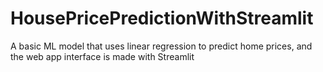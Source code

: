# HousePricePredictionWithStreamlit
A basic ML model that uses linear regression to predict home prices, and the web app interface is made with Streamlit
